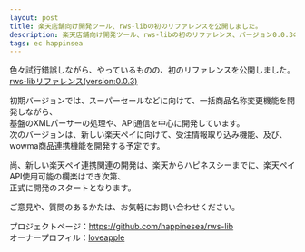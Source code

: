 ```yaml
---
layout: post
title: 楽天店舗向け開発ツール、rws-libの初のリファレンスを公開しました。
description: 楽天店舗向け開発ツール、rws-libの初のリファレンス、バージョン0.0.3のgroovydocを公開しました。。
tags: ec happinsea
---
```


色々試行錯誤しながら、やっているものの、初のリファレンスを公開しました。<br>
<a href="http://lab.happinesea.com/docs/rws-lib/0.0.3/groovydoc/" target="_blank">rws-libリファレンス(version:0.0.3)</a>

初期バージョンでは、スーパーセールなどに向けて、一括商品名称変更機能を開発しながら、<br>
基盤のXMLパーサーの処理や、API通信を中心に開発しています。<br>
次のバージョンは、新しい楽天ペイに向けて、受注情報取り込み機能、及び、wowma商品連携機能を開発する予定です。<br>

尚、新しい楽天ペイ連携関連の開発は、楽天からハピネスシーまでに、楽天ペイAPI使用可能の欄楽はでき次第、<br>
正式に開発のスタートとなります。

ご意見や、質問のあるかたは、お気軽にお問い合わせください。

プロジェクトページ：<a href="https://github.com/happinesea/rws-lib" target="_blank">https://github.com/happinesea/rws-lib</a><br>
オーナープロフィル：<a href="https://github.com/loveapple" target="_blank">loveapple</a>
